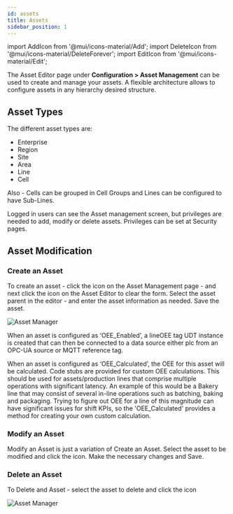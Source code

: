 ```yaml
---
id: assets
title: Assets
sidebar_position: 1
---
```


import AddIcon from '@mui/icons-material/Add';
import DeleteIcon from '@mui/icons-material/DeleteForever';
import EditIcon from '@mui/icons-material/Edit';

The Asset Editor page under **Configuration > Asset Management** can be used to create and manage your assets.  A flexible architecture allows to configure assets in any hierarchy desired structure.

## Asset Types
The different asset types are:
 - Enterprise
 - Region
 - Site 
 - Area
 - Line
 - Cell

Also - Cells can be grouped in Cell Groups and Lines can be configured to have Sub-Lines.

Logged in users can see the Asset management screen, but privileges are needed to add, modify or delete assets.  Privileges can be set at Security pages.


## Asset Modification

### Create an Asset

To create an asset - click the <AddIcon fontSize="small" /> icon on the Asset Management page - and next click the <AddIcon fontSize="small" /> icon on the Asset Editor to clear the form.  Select the asset parent in the editor - and enter the asset information as needed.  Save the asset.

![Asset Manager](/img/AssetsCreateAsset.png)


When an asset is configured as ‘OEE_Enabled’, a lineOEE tag UDT instance is created that can then be connected to a data source either plc from an OPC-UA source or MQTT reference tag.

When an asset is configured as ‘OEE_Calculated’, the OEE for this asset will be calculated. Code stubs are provided for custom OEE calculations. This should be used for assets/production lines that comprise multiple operations with significant latency. An example of this would be a Bakery line that may consist of several in-line operations such as batching, baking and packaging. Trying to figure out OEE for a line of this magnitude can have significant issues for shift KPIs, so the 'OEE_Calculated' provides a method for creating your own custom calculation.


### Modify an Asset

Modify an Asset is just a variation of Create an Asset.  Select the asset to be modified and click the <EditIcon fontSize="small" /> icon.  Make the  necessary changes and Save.


### Delete an Asset

To Delete and Asset - select the asset to delete and click the <DeleteIcon fontSize="small" /> icon

![Asset Manager](/img/AssetsDeleteAsset.png)


